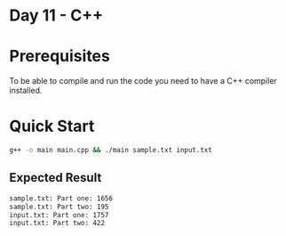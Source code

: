 # Day 11 - C++

# Prerequisites

To be able to compile and run the code you need to have a C++ compiler installed.

# Quick Start

```bash
g++ -o main main.cpp && ./main sample.txt input.txt
```

## Expected Result

```txt
sample.txt: Part one: 1656
sample.txt: Part two: 195
input.txt: Part one: 1757
input.txt: Part two: 422
```